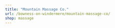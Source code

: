 ```yaml
---
title: "Mountain Massage Co."
url: /bowness-on-windermere/mountain-massage-co/
shop: massage
---
```

